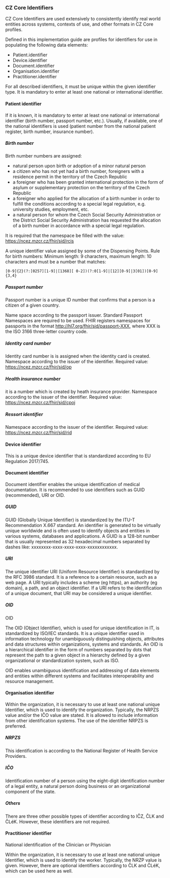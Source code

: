 ### CZ Core Identifiers
CZ Core Identifiers are used extensively to consistently identify real world entities across systems, contexts of use, and other formats in CZ Core profiles.

Defined in this implementation guide are profiles for identifiers for use in populating the following data elements:
* Patient.identifier
* Device.identifier
* Document.identifier
* Organisation.identifier
* Practitioner.identifier

For all described identifiers, it must be unique within the given identifier type. It is mandatory to enter at least one national or international identifier.

#### Patient identifier
If it is known, it is mandatory to enter at least one national or international identifier (birth number, passport number, etc.). Usually, if available, one of the national identifiers is used (patient number from the national patient register, birth number, insurance number).

##### Birth number
Birth number numbers are assigned: 
* natural person upon birth or adoption of a minor natural person 
* a citizen who has not yet had a birth number, foreigners with a residence permit in the territory of the Czech Republic 
* a foreigner who has been granted international protection in the form of asylum or supplementary protection on the territory of the Czech Republic 
* a foreigner who applied for the allocation of a birth number in order to fulfill the conditions according to a special legal regulation, e.g. university studies, employment, etc. 
* a natural person for whom the Czech Social Security Administration or the District Social Security Administration has requested the allocation of a birth number in accordance with a special legal regulation.

It is required that the namespace be filled with the value: https://ncez.mzcr.cz/fhir/sid/rcis 

A unique identifier value assigned by some of the Dispensing Points. Rule for birth numbers: Minimum length: 9 characters, maximum length: 10 characters and must be a number that matches:
~~~ 
[0-9]{2}(?:[0257][1-9]|[1368][ 0-2])(?:0[1-9]|[12][0-9]|3[01])[0-9]{3,4} 
~~~

##### Passport number
Passport number is a unique ID number that confirms that a person is a citizen of a given country. 

Name space according to the passport issuer. Standard Passport Namespaces are required to be used. FHIR registers namespaces for passports in the format http://hl7.org/fhir/sid/passport-XXX, where XXX is the ISO 3166 three-letter country code.

##### Identity card number
Identity card number is is assigned when the identity card is created. Namespace according to the issuer of the identifier. Required value: https://ncez.mzcr.cz/fhir/sid/op

##### Health insurance number 

it is a number which is created by heath insurance provider. Namespace according to the issuer of the identifier. Required value: https://ncez.mzcr.cz/fhir/sid/cpoj 

##### Ressort identifier
Namespace according to the issuer of the identifier. Required value: https://ncez.mzcr.cz/fhir/sid/rid

#### Device identifier
This is a unique device identifier that is standardized according to EU Regulation 2017/745.

#### Document identifier
Document identifier enables the unique identification of medical documentation. It is recommended to use identifiers such as GUID (recommended), URI or OID.

##### GUID
GUID (Globally Unique Identifier) ​​is standardized by the ITU-T Recommendation X.667 standard. An identifier is generated to be virtually unique worldwide and is often used to identify objects and entities in various systems, databases and applications. A GUID is a 128-bit number that is usually represented as 32 hexadecimal numbers separated by dashes like: xxxxxxxx-xxxx-xxxx-xxxx-xxxxxxxxxxxx.

##### URI
The unique identifier URI (Uniform Resource Identifier) ​​is standardized by the RFC 3986 standard. It is a reference to a certain resource, such as a web page. A URI typically includes a scheme (eg https), an authority (eg domain), a path, and an object identifier. If a URI refers to the identification of a unique document, that URI may be considered a unique identifier.

##### OID
OID 

The OID (Object Identifier), which is used for unique identification in IT, is standardized by ISO/IEC standards. It is a unique identifier used in information technology for unambiguously distinguishing objects, attributes and data structures within organizations, systems and standards. An OID is a hierarchical identifier in the form of numbers separated by dots that represent the path to a given object in a hierarchy defined by a given organizational or standardization system, such as ISO. 

OID enables unambiguous identification and addressing of data elements and entities within different systems and facilitates interoperability and resource management.

#### Organisation identifier
Within the organization, it is necessary to use at least one national unique Identifier, which is used to identify the organization. Typically, the NRPZS value and/or the IČO value are stated. It is allowed to include information from other identification systems. The use of the identifier NRPZS is preferred.

##### NRPZS
This identification is according to the National Register of Health Service Providers.

##### IČO
Identification number of a person using the eight-digit identification number of a legal entity, a natural person doing business or an organizational component of the state.

##### Others
There are three other possible types of identifier according to IČZ, ČLK and ČLéK. However, these identifiers are not required.

#### Practitioner identifier
National identification of the Clinician or Physician 

Within the organization, it is necessary to use at least one national unique Identifier, which is used to identify the worker. Typically, the NRZP value is given. However, there are optional identifiers according to ČLK and ČLéK, which can be used here as well.